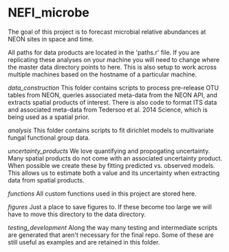 # NEFI_microbe
The goal of this project is to forecast microbial relative abundances at NEON sites in space and time. 

All paths for data products are located in the 'paths.r' file. If you are replicating these analyses on your machine you will need to change where the master data directory points to here. This is also setup to work across multiple machines based on the hostname of a particular machine.

*data_construction* 
This folder contains scripts to process pre-release OTU tables from NEON, queries associated meta-data from the NEON API, and extracts spatial products of interest. There is also code to format ITS data and associated meta-data from Tedersoo et al. 2014 Science, which is being used as a spatial prior.

*analysis*
This folder contains scripts to fit dirichlet models to multivariate fungal functional group data.

*uncertainty_products*
We love quantifying and propogating uncertainty. Many spatial products do not come with an associated uncertainty product. When possible we create these by fitting predicted vs. observed models. This allows us to estimate both a value and its uncertainty when extracting data from spatial products.

*functions*
All custom functions used in this project are stored here.

*figures*
Just a place to save figures to. If these become too large we will have to move this directory to the data directory.

*testing_development*
Along the way many testing and intermediate scripts are generated that aren't necessary for the final repo. Some of these are still useful as examples and are retained in this folder.